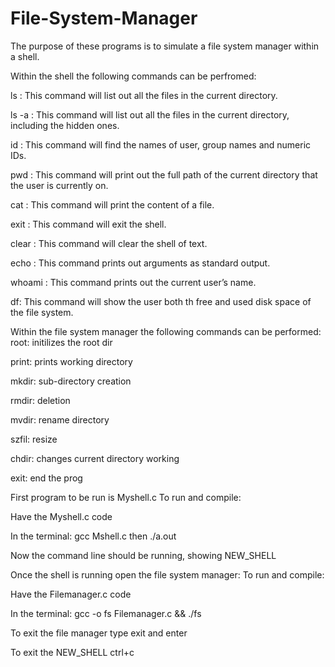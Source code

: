 # File-System-Manager

The purpose of these programs is to simulate a file system manager within a shell.

Within the shell the following commands can be perfromed:

ls : This command will list out all the files in the current directory.

ls -a : This command will list out all the files in the current directory, including the hidden ones.

id : This command will find the names of user, group names and numeric IDs.

pwd : This command will print out the full path of the current directory that the user is currently on.

cat : This command will print the content of a file.

exit : This command will exit the shell.

clear : This command will clear the shell of text.

echo : This command prints out arguments as standard output.

whoami : This command prints out the current user’s name.

df: This command will show the user both th free and used disk space of the file system.


Within the file system manager the following commands can be performed:
root: initilizes the root dir

print: prints working directory 

mkdir: sub-directory creation

rmdir: deletion

mvdir: rename directory

szfil: resize

chdir: changes current directory working

exit: end the prog


First program to be run is Myshell.c 
To run and compile:

Have the Myshell.c code

In the terminal: gcc Mshell.c then ./a.out

Now the command line should be running, showing NEW_SHELL

Once the shell is running open the file system manager:
To run and compile:

Have the Filemanager.c code

In the terminal: gcc -o fs Filemanager.c && ./fs

To exit the file manager type exit and enter

To exit the NEW_SHELL ctrl+c
